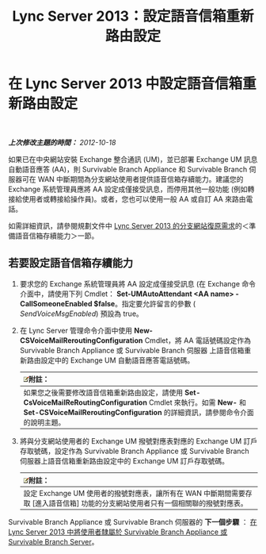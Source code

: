 ﻿---
title: Lync Server 2013：設定語音信箱重新路由設定
TOCTitle: 設定語音信箱重新路由設定
ms:assetid: 7ab6be28-eabb-4a79-a796-648887d71b83
ms:mtpsurl: https://technet.microsoft.com/zh-tw/library/Gg398606(v=OCS.15)
ms:contentKeyID: 49291406
ms.date: 08/10/2015
mtps_version: v=OCS.15
ms.translationtype: HT
---

# 在 Lync Server 2013 中設定語音信箱重新路由設定

 

_**上次修改主題的時間：** 2012-10-18_

如果已在中央網站安裝 Exchange 整合通訊 (UM)，並已部署 Exchange UM 訊息自動語音應答 (AA)，則 Survivable Branch Appliance 和 Survivable Branch 伺服器可在 WAN 中斷期間為分支網站使用者提供語音信箱存續能力。建議您的 Exchange 系統管理員應將 AA 設定成僅接受訊息，而停用其他一般功能 (例如轉接給使用者或轉接給操作員)。或者，您也可以使用一般 AA 或自訂 AA 來路由電話。

如需詳細資訊，請參閱規劃文件中 [Lync Server 2013 的分支網站復原需求](lync-server-2013-branch-site-resiliency-requirements.md)的＜準備語音信箱存續能力＞一節。

## 若要設定語音信箱存續能力

1.  要求您的 Exchange 系統管理員將 AA 設定成僅接受訊息 (在 Exchange 命令介面中，請使用下列 Cmdlet： **Set-UMAutoAttendant \<AA name\> -CallSomeoneEnabled $false**。指定要允許留言的參數 ( *SendVoiceMsgEnabled*) 預設為 true。

2.  在 Lync Server 管理命令介面中使用 **New-CSVoiceMailReroutingConfiguration** Cmdlet，將 AA 電話號碼設定作為 Survivable Branch Appliance 或 Survivable Branch 伺服器 上語音信箱重新路由設定中的 Exchange UM 自動語音應答電話號碼。
    
    <table>
    <thead>
    <tr class="header">
    <th><img src="images/Gg398811.note(OCS.15).gif" title="note" alt="note" />附註：</th>
    </tr>
    </thead>
    <tbody>
    <tr class="odd">
    <td>如果您之後需要修改語音信箱重新路由設定，請使用 <strong>Set-CsVoiceMailReRoutingConfiguration</strong> Cmdlet 來執行。如需 <strong>New-</strong> 和 <strong>Set-CSVoiceMailReroutingConfiguration</strong> 的詳細資訊，請參閱命令介面的說明主題。</td>
    </tr>
    </tbody>
    </table>


3.  將與分支網站使用者的 Exchange UM 撥號對應表對應的 Exchange UM 訂戶存取號碼，設定作為 Survivable Branch Appliance 或 Survivable Branch 伺服器上語音信箱重新路由設定中的 Exchange UM 訂戶存取號碼。
    
    <table>
    <thead>
    <tr class="header">
    <th><img src="images/Gg398811.note(OCS.15).gif" title="note" alt="note" />附註：</th>
    </tr>
    </thead>
    <tbody>
    <tr class="odd">
    <td>設定 Exchange UM 使用者的撥號對應表，讓所有在 WAN 中斷期間需要存取 [進入語音信箱] 功能的分支網站使用者只有一個相關聯的撥號對應表。</td>
    </tr>
    </tbody>
    </table>


Survivable Branch Appliance 或 Survivable Branch 伺服器的 **下一個步驟** ： [在 Lync Server 2013 中將使用者隸屬於 Survivable Branch Appliance 或 Survivable Branch Server](lync-server-2013-home-users-on-a-survivable-branch-appliance-or-server.md)。

